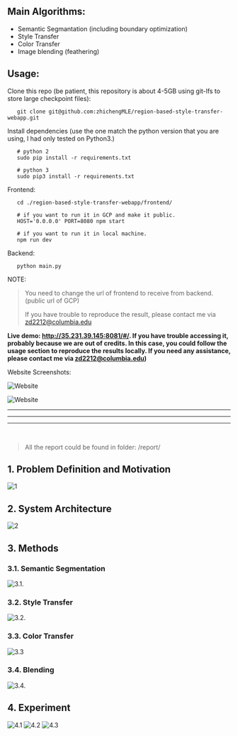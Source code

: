 
## Main Algorithms:

- Semantic Segmantation (including boundary optimization)
- Style Transfer
- Color Transfer
- Image blending (feathering)

## Usage:

Clone this repo (be patient, this repository is about 4-5GB using git-lfs to store large checkpoint files):

```
   git clone git@github.com:zhichengMLE/region-based-style-transfer-webapp.git
```

Install dependencies (use the one match the python version that you are using, I had only tested on Python3.)

```
   # python 2
   sudo pip install -r requirements.txt
   
   # python 3
   sudo pip3 install -r requirements.txt
```

Frontend: 
```
   cd ./region-based-style-transfer-webapp/frontend/
   
   # if you want to run it in GCP and make it public.
   HOST='0.0.0.0' PORT=8080 npm start
   
   # if you want to run it in local machine.
   npm run dev
```

Backend:

```
   python main.py
```

NOTE:

> You need to change the url of frontend to receive from backend. (public url of GCP)
> 
> If you have trouble to reproduce the result, please contact me via zd2212@columbia.edu


**Live demo: http://35.231.39.145:8081/#/. If you have trouble accessing it, probably because we are out of credits. In this case, you could follow the usage section to reproduce the results locally. If you need any assistance, please contact me via zd2212@columbia.edu)**


Website Screenshots:

![Website](https://github.com/zhichengMLE/region-based-style-transfer-webapp/blob/master/report/images/website.png)

![Website](https://github.com/zhichengMLE/region-based-style-transfer-webapp/blob/master/report/images/website2.png)

<hr>
<hr>
<hr>

</br>

> All the report could be found in folder: /report/

## 1. Problem Definition and Motivation
![1](https://raw.githubusercontent.com/zhichengMLE/region-based-style-transfer-webapp/master/report/images/1.png)

## 2. System Architecture
![2](https://raw.githubusercontent.com/zhichengMLE/region-based-style-transfer-webapp/master/report/images/2.png)


## 3. Methods
### 3.1. Semantic Segmentation
![3.1.](https://raw.githubusercontent.com/zhichengMLE/region-based-style-transfer-webapp/master/report/images/3.1.png)

### 3.2. Style Transfer
![3.2.](https://raw.githubusercontent.com/zhichengMLE/region-based-style-transfer-webapp/master/report/images/3.2.png) 

### 3.3. Color Transfer
![3.3](https://raw.githubusercontent.com/zhichengMLE/region-based-style-transfer-webapp/master/report/images/3.3.png)

### 3.4. Blending
![3.4.](https://raw.githubusercontent.com/zhichengMLE/region-based-style-transfer-webapp/master/report/images/3.4.png)

## 4. Experiment
![4.1](https://raw.githubusercontent.com/zhichengMLE/region-based-style-transfer-webapp/master/report/images/4.1.png)
![4.2](https://raw.githubusercontent.com/zhichengMLE/region-based-style-transfer-webapp/master/report/images/4.2.png)
![4.3](https://raw.githubusercontent.com/zhichengMLE/region-based-style-transfer-webapp/master/report/images/4.3.png)

